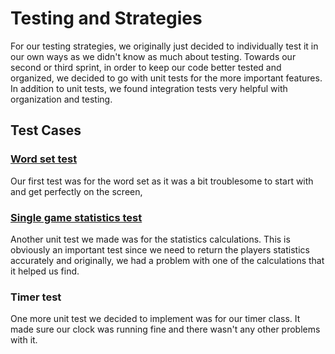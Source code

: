 # Testing and Strategies
For our testing strategies, we originally just decided to individually test it in our own ways as we didn't know as much about testing. Towards our second or third sprint, in order to keep our code better tested and organized, we decided to go with unit tests for the more important features. In addition to unit tests, we found integration tests very helpful with organization and testing.

## Test Cases
### [Word set test](https://github.com/comp129/customer-project-entei2023/blob/main/test_word_set.py)
Our first test was for the word set as it was a bit troublesome to start with and get perfectly on the screen,

### [Single game statistics test](https://github.com/comp129/customer-project-entei2023/blob/main/test_single_game_statistics_file_io.py)
Another unit test we made was for the statistics calculations. This is obviously an important test since we need to return the players statistics accurately and originally, we had a problem with one of the calculations that it helped us find.

### Timer test
One more unit test we decided to implement was for our timer class. It made sure our clock was running fine and there wasn't any other problems with it.
